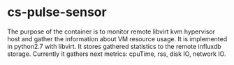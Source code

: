 # cs-pulse-sensor
The purpose of the container is to monitor remote libvirt kvm hypervisor host and gather the information about VM resource usage. It is implemented in python2.7 with libvirt. It stores gathered statistics to the remote influxdb storage.
Currently it gathers next metrics: cpuTime, rss, disk IO, network IO.
